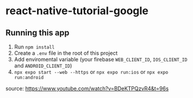 # react-native-tutorial-google
 
## Running this app

1. Run `npm install`
2. Create a `.env` file in the root of this project
3. Add enviromental variable (your firebase `WEB_CLIENT_ID`, `IOS_CLIENT_ID` and `ANDROID_CLIENT_ID`)
4. `npx expo start --web --https` or `npx expo run:ios` or `npx expo run:android`

source: https://www.youtube.com/watch?v=BDeKTPQzvR4&t=96s